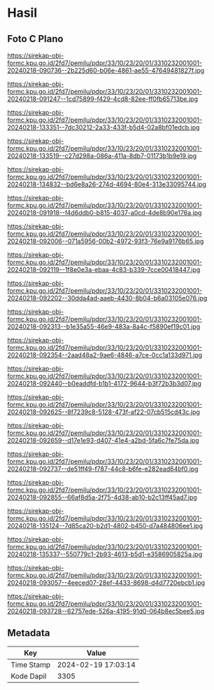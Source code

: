# Hasil

## Foto C Plano

https://sirekap-obj-formc.kpu.go.id/2fd7/pemilu/pdpr/33/10/23/20/01/3310232001001-20240218-090736--2b225d60-b06e-4861-ae55-47649481827f.jpg

https://sirekap-obj-formc.kpu.go.id/2fd7/pemilu/pdpr/33/10/23/20/01/3310232001001-20240218-091247--1cd75899-f429-4cd8-82ee-ff0fb65713be.jpg

https://sirekap-obj-formc.kpu.go.id/2fd7/pemilu/pdpr/33/10/23/20/01/3310232001001-20240218-133351--7dc30212-2a33-433f-b5d4-02a8bf01edcb.jpg

https://sirekap-obj-formc.kpu.go.id/2fd7/pemilu/pdpr/33/10/23/20/01/3310232001001-20240218-133519--c27d298a-086a-411a-8db7-01173b1b9e19.jpg

https://sirekap-obj-formc.kpu.go.id/2fd7/pemilu/pdpr/33/10/23/20/01/3310232001001-20240218-134832--bd6e8a26-274d-4694-80e4-313e33095744.jpg

https://sirekap-obj-formc.kpu.go.id/2fd7/pemilu/pdpr/33/10/23/20/01/3310232001001-20240218-091918--f4d6ddb0-b815-4037-a0cd-4de8b90e176a.jpg

https://sirekap-obj-formc.kpu.go.id/2fd7/pemilu/pdpr/33/10/23/20/01/3310232001001-20240218-092006--071a5956-00b2-4972-93f3-76e9a9176b65.jpg

https://sirekap-obj-formc.kpu.go.id/2fd7/pemilu/pdpr/33/10/23/20/01/3310232001001-20240218-092119--1f8e0e3a-ebaa-4c83-b339-7cce00418447.jpg

https://sirekap-obj-formc.kpu.go.id/2fd7/pemilu/pdpr/33/10/23/20/01/3310232001001-20240218-092202--30dda4ad-aaeb-4430-8b04-b6a03105e076.jpg

https://sirekap-obj-formc.kpu.go.id/2fd7/pemilu/pdpr/33/10/23/20/01/3310232001001-20240218-092313--b1e35a55-46e9-483a-8a4c-f5890ef19c01.jpg

https://sirekap-obj-formc.kpu.go.id/2fd7/pemilu/pdpr/33/10/23/20/01/3310232001001-20240218-092354--2aad48a2-9ae6-4846-a7ce-0cc1a133d971.jpg

https://sirekap-obj-formc.kpu.go.id/2fd7/pemilu/pdpr/33/10/23/20/01/3310232001001-20240218-092440--b0eaddfd-b1b1-4172-9644-b3f72b3b3d07.jpg

https://sirekap-obj-formc.kpu.go.id/2fd7/pemilu/pdpr/33/10/23/20/01/3310232001001-20240218-092625--8f7239c8-5128-473f-af22-07cb515cd43c.jpg

https://sirekap-obj-formc.kpu.go.id/2fd7/pemilu/pdpr/33/10/23/20/01/3310232001001-20240218-092659--d17e1e93-d407-41e4-a2bd-5fa6c7fe75da.jpg

https://sirekap-obj-formc.kpu.go.id/2fd7/pemilu/pdpr/33/10/23/20/01/3310232001001-20240218-092737--de51ff49-f787-44c8-b6fe-e282ead64bf0.jpg

https://sirekap-obj-formc.kpu.go.id/2fd7/pemilu/pdpr/33/10/23/20/01/3310232001001-20240218-092855--66af8d5a-2f75-4d38-ab10-b2c13ff45ad7.jpg

https://sirekap-obj-formc.kpu.go.id/2fd7/pemilu/pdpr/33/10/23/20/01/3310232001001-20240218-135124--7d85ca20-b2d1-4802-b450-d7a484806ee1.jpg

https://sirekap-obj-formc.kpu.go.id/2fd7/pemilu/pdpr/33/10/23/20/01/3310232001001-20240218-135337--550779c1-2b93-4613-b5d1-e3586905825a.jpg

https://sirekap-obj-formc.kpu.go.id/2fd7/pemilu/pdpr/33/10/23/20/01/3310232001001-20240218-093057--4eeced07-28ef-4433-8698-d4d7720ebcb1.jpg

https://sirekap-obj-formc.kpu.go.id/2fd7/pemilu/pdpr/33/10/23/20/01/3310232001001-20240218-093728--62757ede-526a-4195-91d0-064b8ec5bee5.jpg


## Metadata

| Key        | Value               |
| ---------- | ------------------- |
| Time Stamp | 2024-02-19 17:03:14 |
| Kode Dapil | 3305                |



